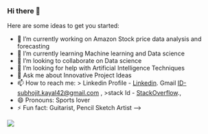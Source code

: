 ### Hi there 👋


Here are some ideas to get you started:

- 🔭 I’m currently working on Amazon Stock price data analysis and forecasting
- 🌱 I’m currently learning Machine learning and Data science
- 👯 I’m looking to collaborate on Data science
- 🤔 I’m looking for help with Artificial Intelligence Techniques
- 💬 Ask me about Innovative Project Ideas
- 📫 How to reach me: > Linkedin Profile - [Linkedin](https://www.linkedin.com/in/subhojit-kayal-334881137/). Gmail ID-subhojit.kayal42@gmail.com , >stack Id - [StackOverflow](https://stackoverflow.com/users/16386618/subhojit-kayal?tab=profile)., 
- 😄 Pronouns: Sports lover
- ⚡ Fun fact: Guitarist, Pencil Sketch Artist
-->

<img src="https://github-readme-stats.vercel.app/api?username=Subhojit42&&show_icons=true&title_color=ffffff&icon_color=bb2acf&text_color=daf7dc&bg_color=151515">
